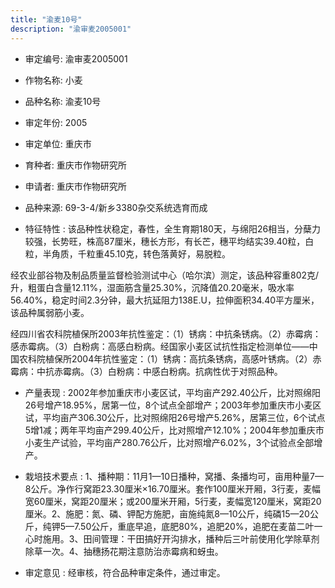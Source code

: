 ```yaml
---
title: "渝麦10号"
description: "渝审麦2005001"
---
```

* 审定编号:  渝审麦2005001

*  作物名称:  小麦

*  品种名称:  渝麦10号

*  审定年份:  2005

*  审定单位:  重庆市

* 育种者:  重庆市作物研究所

*  申请者:  重庆市作物研究所

*  品种来源:  69-3-4/新乡3380杂交系统选育而成 

*  特征特性 : 
该品种性状稳定，春性，全生育期180天，与绵阳26相当，分蘖力较强，长势旺，株高87厘米，穗长方形，有长芒，穗平均结实39.40粒，白粒，半角质，千粒重45.10克，转色落黄好，易脱粒。
经农业部谷物及制品质量监督检验测试中心（哈尔滨）测定，该品种容重802克/升，粗蛋白含量12.11%，湿面筋含量25.30%，沉降值20.20毫米，吸水率56.40%，稳定时间2.3分钟，最大抗延阻力138E.U，拉伸面积34.40平方厘米，该品种属弱筋小麦。
经四川省农科院植保所2003年抗性鉴定：（1）锈病：中抗条锈病。（2）赤霉病：感赤霉病。（3）白粉病：高感白粉病。经国家小麦区试抗性指定检测单位——中国农科院植保所2004年抗性鉴定：（1）锈病：高抗条锈病，高感叶锈病。（2）赤霉病：中抗赤霉病。（3）白粉病：中感白粉病。抗病性优于对照品种。

 
*  产量表现 : 
2002年参加重庆市小麦区试，平均亩产292.40公斤，比对照绵阳26号增产18.95%，居第一位，8个试点全部增产；2003年参加重庆市小麦区试，平均亩产306.30公斤，比对照绵阳26号增产5.26%，居第三位，6个试点5增1减；两年平均亩产299.40公斤，比对照增产12.10%；2004年参加重庆市小麦生产试验，平均亩产280.76公斤，比对照增产6.02%，3个试验点全部增产。

*  栽培技术要点 : 
1、播种期：11月1—10日播种，窝播、条播均可，亩用种量7—8公斤。净作行窝距23.30厘米×16.70厘米。套作100厘米开厢，3行麦，麦幅宽60厘米，窝距20厘米；或200厘米开厢，5行麦，麦幅宽120厘米，窝距20厘米。2、施肥：氮、磷、钾配方施肥，亩施纯氮8—10公斤，纯磷15—20公斤，纯钾5—7.50公斤，重底早追，底肥80%，追肥20%，追肥在麦苗二叶一心时施用。3、田间管理：干田搞好开沟排水，播种后三叶前使用化学除草剂除草一次。4、抽穗扬花期注意防治赤霉病和蚜虫。

*  审定意见 : 
经审核，符合品种审定条件，通过审定。
